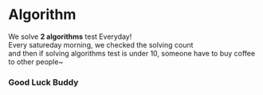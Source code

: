# Algorithm<br>
We solve <b>2 algorithms</b> test Everyday! <br>
Every satureday morning, we checked the solving count <br>
and then if solving algorithms test is under 10, someone have to buy coffee to other people~ <br>
<h3> Good Luck Buddy </h3>
